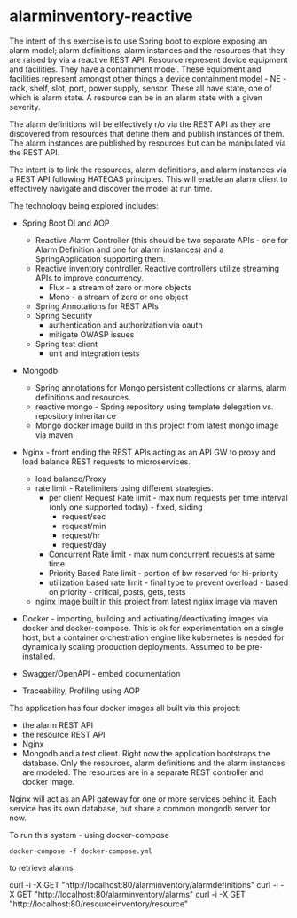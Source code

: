 # alarminventory-reactive

The intent of this exercise is to use Spring boot to explore exposing an alarm model; alarm definitions,
alarm instances and the resources that they are raised by via a reactive REST API. Resource represent
device equipment and facilities. They have a containment model. These equipment and facilities represent 
amongst other things a device containment model - NE - rack, shelf, slot, port, power supply, sensor. These 
all have state, one of which is alarm state. A resource can be in an alarm state with a given severity.

The alarm definitions will be effectively r/o via the REST API as they are discovered from resources
that define them and publish instances of them. The alarm instances are published by resources but can
be manipulated via the REST API.

The intent is to link the resources, alarm definitions, and alarm instances via a REST
API following HATEOAS principles. This will enable an alarm client to effectively navigate
and discover the model at run time.


The technology being explored includes:
- Spring Boot DI and AOP
  - Reactive Alarm Controller (this should be two separate APIs - one for Alarm Definition
  and one for alarm instances) and a SpringApplication supporting them.
  - Reactive inventory controller.  Reactive controllers utilize streaming APIs to improve concurrency.
    - Flux - a stream of zero or more objects
    - Mono - a stream of zero or one object
  - Spring Annotations for REST APIs
  - Spring Security
    - authentication and authorization via oauth
    - mitigate OWASP issues
  - Spring test client
    - unit and integration tests
- Mongodb
  - Spring annotations for Mongo persistent collections or alarms, alarm definitions and resources.
  - reactive mongo -  Spring repository using template delegation vs. repository inheritance
  - Mongo docker image build in this project from latest mongo image via maven
- Nginx  - front ending the REST APIs acting as an API GW to proxy and load balance REST requests to microservices.
  - load balance/Proxy
  - rate limit - Ratelimiters using different strategies.
       - per client Request Rate limit - max num requests per time interval (only one supported today) - fixed, sliding
          - request/sec
          - request/min
          - request/hr
          - request/day
       - Concurrent Rate limit - max num concurrent requests at same time
       - Priority Based Rate limit - portion of bw reserved for hi-priority
       - utilization based rate limit - final type to prevent overload - based on priority - critical, posts, gets, tests
   - nginx image built in this project from latest nginx image via maven 

- Docker - importing, building and activating/deactivating images via docker and docker-compose. This is ok
  for experimentation on a single host, but a container orchestration engine like kubernetes is needed for
  dynamically scaling  production deployments. Assumed to be pre-installed. 
- Swagger/OpenAPI - embed documentation
- Traceability, Profiling using AOP

The application has four docker images all built via this project:
- the alarm REST API
- the resource REST API
- Nginx
- Mongodb
and a test client. Right now the application bootstraps the database. Only the resources, alarm definitions
and the alarm instances are modeled. The resources are in a separate REST controller and docker image.

Nginx will act as an API gateway for one or more services behind it. Each service has its own
database, but share a common mongodb server for now.

To run this system - using docker-compose 

    docker-compose -f docker-compose.yml

to retrieve alarms

   curl -i -X GET "http://localhost:80/alarminventory/alarmdefinitions"
   curl -i -X GET "http://localhost:80/alarminventory/alarms"
   curl -i -X GET "http://localhost:80/resourceinventory/resource"
